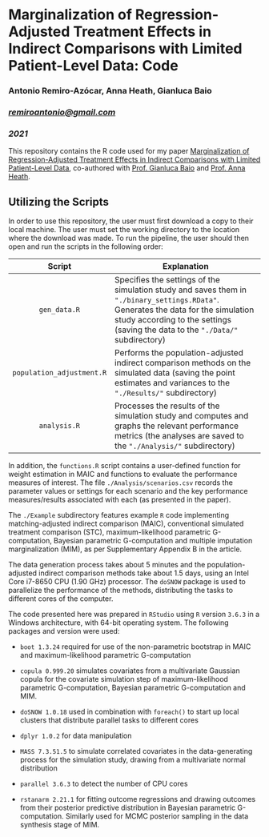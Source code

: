 # Marginalization of Regression-Adjusted Treatment Effects in Indirect Comparisons with Limited Patient-Level Data: Code

### Antonio Remiro-Azócar, Anna Heath, Gianluca Baio
### *remiroantonio@gmail.com*
### *2021*

This repository contains the R code used for my paper [Marginalization of Regression-Adjusted Treatment Effects in Indirect Comparisons with Limited Patient-Level Data][1], co-authored with [Prof. Gianluca Baio][2] and [Prof. Anna Heath][3]. 

## Utilizing the Scripts

In order to use this repository, the user must first download a copy to their local machine. The user must set the working directory to the location where the download was made. To run the pipeline, the user should then open and run the scripts in the following order:

|          Script           | Explanation                                                  |
| :-----------------------: | ------------------------------------------------------------ |
|       `gen_data.R`        | Specifies the settings of the simulation study and saves them in `"./binary_settings.RData"`. Generates the data for the simulation study according to the settings (saving the data to the `"./Data/"` subdirectory) |
| `population_adjustment.R` | Performs the population-adjusted indirect comparison methods on the simulated data (saving the point estimates and variances to the `"./Results/"` subdirectory) |
|       `analysis.R`        | Processes the results of the simulation study and computes and graphs the relevant performance metrics (the analyses are saved to the `"./Analysis/"` subdirectory) |

In addition, the `functions.R` script contains a user-defined function for weight estimation in MAIC and functions to evaluate the performance measures of interest. The file `./Analysis/scenarios.csv` records the parameter values or settings for each scenario and the key performance measures/results associated with each (as presented in the paper). 

The `./Example` subdirectory features example `R` code implementing matching-adjusted indirect comparison (MAIC), conventional simulated treatment comparison (STC), maximum-likelihood parametric G-computation, Bayesian parametric G-computation and multiple imputation marginalization (MIM), as per Supplementary Appendix B in the article. 

The data generation process takes about 5 minutes and the population-adjusted indirect comparison methods take about 1.5 days, using an Intel Core i7-8650 CPU (1.90 GHz) processor. The `doSNOW` package is used to parallelize the performance of the methods, distributing the tasks to different cores of the computer. 

The code presented here was prepared in `RStudio` using `R` version `3.6.3` in a Windows architecture, with 64-bit operating system. The following packages and version were used:

* `boot 1.3.24` required for use of the non-parametric bootstrap in MAIC and maximum-likelihood parametric G-computation
* `copula 0.999.20` simulates covariates from a multivariate Gaussian copula for the covariate simulation step of maximum-likelihood parametric G-computation, Bayesian parametric G-computation and MIM.  

* `doSNOW 1.0.18` used in combination with `foreach()` to start up local clusters that distribute parallel tasks to different cores
* `dplyr 1.0.2` for data manipulation
* `MASS 7.3.51.5` to simulate correlated covariates in the data-generating process for the simulation study, drawing from a multivariate normal distribution 
* `parallel 3.6.3` to detect the number of CPU cores
* `rstanarm 2.21.1` for fitting outcome regressions and drawing outcomes from their posterior predictive distribution in Bayesian parametric G-computation. Similarly used for MCMC posterior sampling in the data synthesis stage of MIM. 

[1]: https://arxiv.org/abs/2008.05951
[2]: http://www.statistica.it/gianluca/
[3]: https://sites.google.com/site/annaheathstats/
